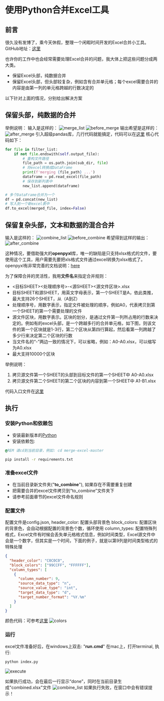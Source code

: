 # 使用Python合并Excel工具

## 前言

很久没有发博了，乘今天休假，整理一个闲暇时间开发的Excel合并小工具。
GitHub地址：[这里](https://github.com/neoxie/merge-excel)

也许你的工作中也会经常需要处理Excel合并的问题，我大体上把这些问题分成两大类。

- 保留Excel头部，纯数据合并
- 保留Excel头部，但头部较复杂，例如含有合并单元格；每个excel需要合并的内容是由第一列的单元格跨越的行数决定的

以下针对上面的情况，分别给出解决方案

## 保留头部，纯数据的合并

举例说明：
输入是这样的：
![merge_list](_images/merge_list.png)
![before_merge](_images/before_merge.png)
输出希望是这样的：
![after_merge](_images/after_merge.png)
引入超级pandas库，几行代码就能搞定，代码可以在[这里](https://github.com/neoxie/merge-excel/blob/master/task/merge.py)
核心代码如下：

```python
for file in filter_list:
    if not file.endswith(self.output_file):
        # 重构文件路径
        file_path = os.path.join(sub_dir, file)
        # 将excel转换成DataFrame
        print(f'merging {file_path} ...')
        dataframe = pd.read_excel(file_path)
        # 保存到新列表中
        new_list.append(dataframe)

# 多个DataFrame合并为一个
df = pd.concat(new_list)
# 写入到一个新excel表中
df.to_excel(merged_file, index=False)
```

## 保留复杂头部，文本和数据的混合合并

输入是这样的：
![combine_list](_images/combine_list.png)
![before_combine](_images/before_combine.png)
希望得到这样的输出：
![after_combine](_images/after_combine.png)

这种情况，要借助强大的**openpyxl**库，唯一的缺陷是只支持xlsx格式的文件，要使用这个工具，用户需要先要把xls格式文件通过excel转换为xlsx格式了。
openpyxl有非常完善的文档说明：[here](https://openpyxl.readthedocs.io/en/stable/index.html)

为了保障合并的灵活性，我用**文件名**来指定合并规则：

- <目标SHEET><处理顺序号>-<源SHEET><源文件区块>.xlsx
- 目标SHEET和源SHEET，用英文字母表示，第一个SHEET是A，依此类推，最大支持26个SHEET，从（A到Z）
- 处理顺序号，用数字表示，指定文件被处理的顺序，例如A0，代表拷贝到第一个SHEET的第一个需要处理的文件
- 源文件区块，用数字表示。区块的划分，是通过文件第一列所占用的行数来决定的。例如有的excel头部，是一个跨越多行的合并单元格，如下图，则该文件的第一个区块就是1-3行，第二个区块从第四行算起，然后看第一列跨越了多少行来决定第二个区块的行数
- 当文件名的“-”两边一致的情况下，可以省略，例如：A0-A0.xlsx，可以缩写为A0.xlsx
- 最大支持10000个区块

举例说明：

1. 拷贝源文件第一个SHEET的头部到目标文件的第一个SHEET中
A0-A0.xlsx  
2. 拷贝源文件第二个SHEET的第二个区块的内容到第一个SHEET中
A1-B1.xlsx

代码入口文件在[这里](https://github.com/neoxie/merge-excel/blob/master/task/combine.py)

## 执行

### 安装Python和依赖包

- 安装最新版本的[Python](http://www.python.org)
- 安装依赖包:

```cmd
@REM 请cd到当前目录，例如: cd merge-excel-master

pip install -r requirements.txt
```

### 准备excel文件

- 在当前目录新文件夹("**to_combine**"), 如果存在不需要重复创建
- 把需要合并的excel文件拷贝到“to_combine”文件夹下
- 请参考前面章节的excel文件命名规则

### 配置文件

配置文件是config.json,
header_color: 配置头部背景色
block_colors: 配置区块的背景色，会自动根据配置的背景色个数，循环使用
column_types: 配置特殊列格式，Excel文件有时候会丢失单元格格式信息，例如时间类型，Excel源文件中会是一个数字，但其实是一个时间，下面的例子，就是以第9列是时间类型格式的特殊处理

```json
{
  "header_color": "C0C0C0",
  "block_colors": ["99CCFF", "FFFFFF"],
  "column_types": [
    {
      "column_number": 9,
      "source_data_type": "n",
      "source_value_type": "int",
      "target_data_type": "d",
      "target_number_format": "%Y.%m"
    }
  ]
}
```

颜色代码：可参考[这里](https://openpyxl.readthedocs.io/en/stable/styles.html)
![colors](_images/colors.png)

### 运行

excel文件准备好后，在windows上双击: "**run.cmd**"
在mac上，打开terminal, 执行:

```sh
python index.py
```

![execute](_images/execute.png)

如果执行成功，会在最后一行显示“done”，同时在当前目录生成"combined.xlsx"文件
![combine_list](_images/combine_list.png)
如果执行失败，在窗口中会有错误提示！
